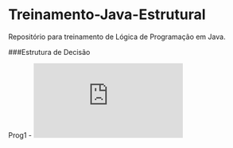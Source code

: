 # Treinamento-Java-Estrutural
Repositório para treinamento de Lógica de Programação em Java.

###Estrutura de Decisão

Prog1 - ![Positivo ou Negativo?](https://github.com/Kaiquered/Treinamento-Java-Estruturado/blob/master/Programs/if-else-switch/Prog1.java)
